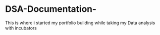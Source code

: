 # DSA-Documentation-
This is where i started my portfolio building while taking my Data analysis with incubators
